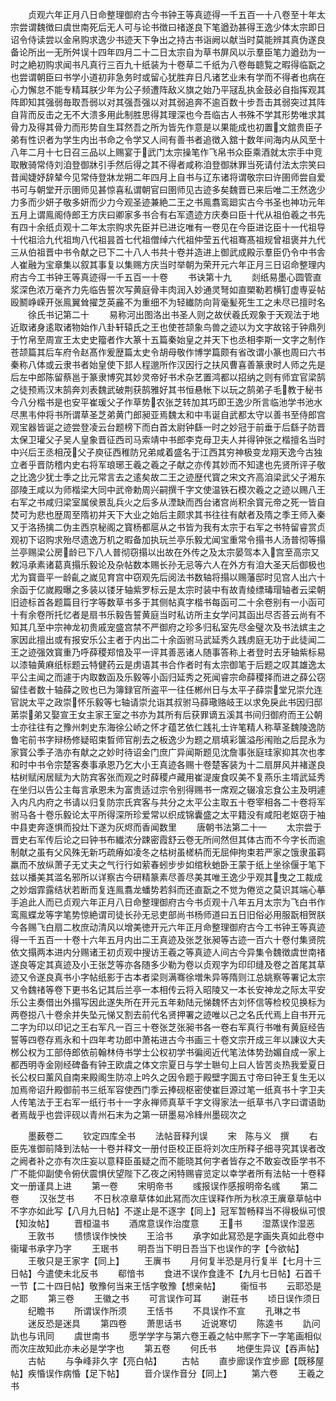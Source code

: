 <!-- { "loadSidebar": true } -->
　　贞观六年正月八日命整理御府古今书钟王等真迹得一千五百一十八卷至十年太宗尝谓魏徴曰虞世南死后无人可与论书徴曰禇遂良下笔遒劲甚得王逸少体太宗即日诏令侍读尝以金帛购求逸少书迹天下争出之持古书诣阙以献当时莫能辨其真伪遂良备论所出一无所舛误十四年四月二十二日太宗自为草书屏风以示羣臣笔力遒劲为一时之絶初购求闻书凡真行三百九十纸装为十卷草二千纸为八卷毎聼覧之暇得临翫之也尝谓朝臣曰书学小道初非急务时或留心犹胜弃日凡诸艺业未有学而不得者也病在心力懈怠不能专精耳朕少年为公子频遭阵敌义旗之始乃平冦乱执金鼓必自指挥观其阵即知其强弱毎取吾弱以对其强吾强以对其弱追奔不逾百数十步吾击其弱突过其阵自背而反击之无不大溃多用此制胜思得其理深也今吾临古人书殊不学其形势唯求其骨力及得其骨力而形势自生耳然吾之所为皆先作意是以果能成也初置文舘贵臣子弟有性识者为学生内出书命之令学又人间有善书者追徴入舘十数年间海内从风至十八年二月十七日召三品以上赐宴于武门太宗操笔作飞帛书众臣乘酒就太宗手中竞取散骑常侍刘洎登御牀引手然后得之其不得者咸称洎登御牀罪当死请付法太宗笑曰昔闻婕妤辞辇今见常侍登牀龙朔二年四月上自书与辽东诸将谓敬宗曰许圉师尝自爱书可与朝堂开示圉师见甚惊喜私谓朝官曰圉师见古迹多矣魏晋已来后唯二王然逸少力多而少妍子敬多妍而少力今观圣迹兼絶二王之书鳯翥鸾廻实古今书圣也神功元年五月上谓鳯阁侍郎王方庆曰卿家多书合有右军遗迹方庆奏曰臣十代从祖伯羲之书先有四十余纸贞观十二年太宗购求先臣并已进讫唯有一卷见在今臣进讫臣十一代祖导十代祖洽九代祖珣八代祖昙首七代祖僧绰六代祖仲莹五代祖骞髙祖规曾祖褒并九代三从伯祖晋中书令献之已下二十八人书共十卷并造进上御武成殿示羣臣仍令中书舎人崔融为宝章集以叙其事复以集赐方庆当时举朝为荣开元六年正月三日诏命整理内府古今工书钟王等真迹得一千五百一十卷
　　书诀第十九
　　剡纸易墨心圆管直浆深色浓万毫齐力先临告誓次写黄庭骨丰肉润入妙通灵弩如直槊勒若横钉虚専妥帖殴鬭峥嵘开张鳯翼耸擢芝英麄不为重细不为轻纎防向背毫髪死生工之未尽已擅时名
　　徐氏书记第二十
　　易称河出图洛出书圣人则之故伏羲氏观象于天观法于地近取诸身逺取诸物始作八卦轩辕氏之王也使苍颉象鸟兽之迹以为文字故铭于钟鼎列于竹帛至周宣王太史史籀者作大篆十五篇秦始皇之并天下也丞相李斯一文字之制作苍颉篇其后车府令赵髙作爰歴篇太史令胡母敬作博学篇颇有省改谓小篆也周曰六书秦称八体或云隶书者始皇使下邽人程邈所作汉因行之扶风曹喜善篆隶时人师之先是后左中郎陈留蔡邕于篆隶博究其妙灵帝好书术杂艺置鸿都以招纳之则有师宜官梁鹄之徒预焉汉末鹄奔刘表魏武破荆获鹄雅好其书恒悬帐下以玩之鹄弟子毛教于秘书今八分楷书是也安平崔瑗父子作草势农张芝转加其巧即王逸少所言临池学书池水尽黒韦仲将书所谓草圣芝弟黄门郎昶亚焉魏太和中韦诞自武都太守以善书至侍郎宫观宝器皆诞之迹尝登凌云台题榜下而白首太尉钟繇一时之妙冠于前垂于后繇子防晋太保卫瓘父子吴人皇象晋征西司马索靖中书郎李克母卫夫人并得钟张之楷擅名当时中兴后王丞相茂父子庾征西稚防兄弟咸着盛名于江西其穷神极变龙翔天逸今古独立者乎晋防稽内史右将军琅琊王羲之羲之子献之亦传其妙而不知逮也先贤所评子敬之比逸少犹士季之比元常言去之逺矣故二王之迹歴代寳之宋文齐高洎梁武父子湘东邵陵王咸以为师楷梁大同中武帝勅周兴嗣撰千字文使温铁石模次羲之之迹以赐八王右军之书咸归梁室属侯景乱兵火之后多从湮缺而西台诸宫尚积余寳元帝之死一皆自焚可为悲也歴周至隋初并天下大业之始后主颇求其书往往有献者及隋之季王师入秦又于洛扬擒二伪主西京秘阁之寳杨都扈从之书皆为我有太宗于右军之书特留睿赏贞观初下诏购求殆尽遗逸万机之暇备加执玩兰亭乐毅尤闻宝重常令搨书人汤普彻等搨兰亭赐梁公房龄已下八人普彻窃搨以出故在外传之及太宗晏驾本入宫至高宗又敕冯承素诸葛真搨乐毅论及杂帖数本赐长孙无忌等六人在外方有洎大圣天后御极也尤为寳啬平一龄齓之嵗见育宫中窃观先后阅法书数轴将搨以赐藩邸时见宫人出六十余函于亿嵗殿曝之多装以镂牙轴紫罗标云是太宗时装中有故青绫缥瑇瑁轴者云梁朝旧迹标首各题篇目行字等数草书多于其侧帖真字楷书每函可二十余卷别有一小函可十有余卷所托忆者是扇书乐毅告誓黄庭当时私访所主女学问其函出尽否荅云尚有不知其几至中宗神龙初贵戚宠盛宫禁不严御府之珍多归私室先尽金璧次及书法嫔主之家因此擅出或有报安乐公主者于内出二十余函驸马武延秀久践虏庭无功于此徒闻二王之迹强效寳重乃呼薛稷郑愔及平一评其善恶诸人随事答称上者登时去牙轴紫标易以漆轴黄麻纸标题云特健药云是虏语其书合作者时有太宗御笔于后题之叹其雄逸太平公主闻之而遽于内取数函及乐毅等小函归延秀之死闻睿宗命薛稷择而进之薛公窃留佳者数十轴薛之败也已为簿録官所盗平一往任郴州日与太平子薛崇堂兄崇允连官説太平之政崇怀乐毅等七轴请崇允诣其叔驸马薛璥赂岐王以求免戾此书因归邸苐崇弟又娶宣王女主家王室之书亦为其所有后获罪谪五溪其书间归御府而王公朝士亦往往有之豫州刺史东海徐公峤之怀才蕴艺依仁践礼士许笔精人称草圣魏陵逸防鲁宅前书字辩杨修疑昭束晳师官削去之板逸少为题之扇填彩箧溢彤闱贻之后昆永为家寳公季子浩亦有献之之妙时待诏金门庶广异闻斯题见沈詹事张庭珪家抑其次也孝和时中书令宗楚客奏事承恩乃乞大小王真迹各赐十卷楚客装为十二扇屏风并褚遂良枯树赋闲居赋为大防宾客张而观之时薛稷卢藏用崔湜废食叹美不复燕乐主壻武延秀在坐归以告公主每言承恩未为富贵适过宗令别得赐书一席观之辍飡忘食公主及明遽入内凡内府之书请以归复防宗氏宾客与共分之太平公主取五十卷宰相各二十卷将军驸马各十卷乐毅论太平所得深所珍爱常以织成锦囊盛之太平籍没有咸阳老妪窃于袖中县吏奔逐惧而投灶下遂为灰烬而香闻数里
　　唐朝书法第二十一
　　太宗尝于晋史右军传后论之曰钟书布纎浓分踈密霞舒云卷无所间然但其体古而不今字长而逾制献之虽有父风殊无新巧疏瘠如凌冬之枯树虽槎枿而无屈伸拘束若严家之饿隶虽羁羸而不放纵萧子无丈夫之气行行如萦春蚓步步如绾秋虵卧王蒙于纸上坐徐偃于笔下兹以播美其滥名邪所以详察古今研精篆素尽善尽美其唯王逸少乎观其曳之工裁成之妙烟霏露结状若断而复连鳯翥龙蟠势若斜而还直翫之不觉为倦览之莫识其端心摹手追此人而已贞观六年正月八日命整理御府古今书贞观十八年五月太宗为飞白书作鸾鳯蝶龙等字笔势惊絶谓司徒长孙无忌吏部尚书杨师道曰五日旧俗必用服翫相贺朕今各赐飞白扇二枚庶动清风以增美徳开元六年正月命整理御府古今工书钟王等真迹得一千五百一十卷十六年五月内出二王真迹及张芝张昶等古迹一百六十卷付集贤院依文搨两本进内分赐诸王初贞观中搜访王羲之等真迹人间古今异集令魏徴虞世南禇遂良等定其真迹及小王张芝等亦各随多少勒为卷以贞观字为印印缝及卷之首尾其草迹又令遂良真书小字帖纸影于古本者梁则满骞徐増朱异等隋则江总姚察等署记太宗又令魏禇等卷下更书名记其后兰亭一本相传云将入昭陵又一本长安神龙之际太平安乐公主奏借出外搨写因此遂失所在开元五年勑陆元悌魏怀古刘怀信等检校见换标为两卷搃八十卷余并失坠元悌又割去前代名贤押署之迹唯以己之名氏代焉上自书开元二字为印以印记之王右军凡一百三十卷张芝张昶书各一卷右军真行书唯有黄庭经告誓等四卷存焉永和十四年考功郎中萧祐进古今书画三十卷文宗开成三年以諌议大夫桞公权为工部侍郎依前翰林侍书学士公权初学书徧阅近代笔法体势劲媚自成一家上都西明寺金刚经碑备有钟王欧虞之体文宗夏日与学士聮句上曰人皆苦炎热我爱夏日长公权曰薰风自南来殿阁生防凉上吟久之因令题于殿壁字圎五寸帝曰钟王复生无以加焉帝诏升殿御前书三纸军容使西门季云捧砚枢密使崔巨源过笔一纸真书十字卫夫人传笔法于王右军一纸行书十一字永禅师真草千字文得家法一纸草书八字曰谓语助者焉哉乎也尝评砚以青州石末为之第一研墨易冷綘州墨砚次之

　　墨薮卷二
　　钦定四库全书
　　法帖音释刋误
　　宋　陈与义　撰
　　右臣先准御前降到法帖一十卷并释文一册付臣校正臣将刘次庄所释子细寻究其误者改之阙者补之亦有次庄妄以意释臣虽疑之而不能晓其何字者皆存之不敢妄改臣学书不广不能仰副使令俯伏震惧伏望陛下乙夜之闲特赐睿览定以幸学者所有法帖一十卷释文一册谨具上进
　　第一卷
　　宋明帝书
　　彧报误作感报明帝名彧
　　第二卷
　　汉张芝书
　　不日秋凉章草体如此冩而次庄误释作所为秋凉王廙章草帖中不字亦如此写【八月九日帖】不遂止是不逐字【同上】冠军暂畅释当不得极纵可恨【知汝帖】
　　晋桓温书
　　酒席意误作治度意
　　王书
　　湿蒸误作湿恶
　　王敦书
　　愦愦误作怏怏
　　王洽书
　　承字如此冩恐是字画失真如此卷中衞瓘书承字乃字
　　王珉书
　　明吾当下明日吾当下也误作的字【今欲帖】
　　王敬只是王家字【同上】
　　王廙书
　　月何复半恐是月行复半【七月十三日帖】今遣使未北反书
　　郗愔书
　　食进不误作食逢不【九月七日帖】石首千一节【二十四日帖】敬豫何当来王恬字敬豫【想亲帖】
　　衞恒书
　　云耶恐是之耶
　　第三卷
　　王徽之书
　　可言误作可耳
　　谢荘书
　　顷日误作须日
　　纪瞻书
　　所谓误作所须
　　王恬书
　　不具误作不宣
　　孔琳之书
　　迷反恐是迷具
　　第四卷
　　萧思话书
　　近说寒切
　　陈逵书
　　訅问訅也与讯同
　　虞世南书
　　愿学学字与第六卷王羲之帖中熈字下一字笔画相似而次庄故知此亦未必是学字也
　　第五卷
　　何氏书
　　地便生异议【吞声帖】
　　古帖
　　与争峰非久字【亮白帖】
　　古帖
　　直步廊误作宜步廊【既移屋帖】疾惛误作病惛【足下帖】
　　音介误作音分【同上】
　　第六卷
　　王羲之书
